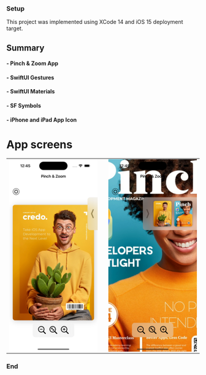 ### Setup
This project was implemented using XCode 14 and iOS 15 deployment target.


## Summary

#### - Pinch & Zoom App
#### - SwiftUI Gestures
#### - SwiftUI Materials
#### - SF Symbols
#### - iPhone and iPad App Icon

# App screens

<table style="width:100%">
  <tr>
    <td><img src="Screenshots/1.png" alt="drawing" width="400" heigh="867" align="center"/></td>
    <td></td>
    <td><img src="Screenshots/2.png" alt="drawing" width="400" heigh="867" align="center"/></td>
  </tr>
</table>


<!-- ![](Screenshots/1.png =400x867) -->
<!-- ![](Screenshots/2.png =400x867)  -->


### End

